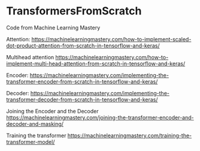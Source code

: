 # TransformersFromScratch
Code from Machine Learning Mastery

Attention:
https://machinelearningmastery.com/how-to-implement-scaled-dot-product-attention-from-scratch-in-tensorflow-and-keras/

Multihead attention
https://machinelearningmastery.com/how-to-implement-multi-head-attention-from-scratch-in-tensorflow-and-keras/

Encoder:
https://machinelearningmastery.com/implementing-the-transformer-encoder-from-scratch-in-tensorflow-and-keras/

Decoder:
https://machinelearningmastery.com/implementing-the-transformer-decoder-from-scratch-in-tensorflow-and-keras/

Joining the Encoder and the Decoder
https://machinelearningmastery.com/joining-the-transformer-encoder-and-decoder-and-masking/

Training the transformer
https://machinelearningmastery.com/training-the-transformer-model/
